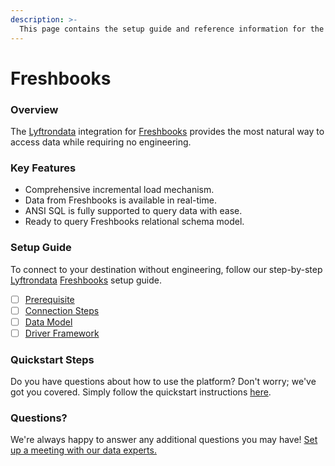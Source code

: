 ```yaml
---
description: >-
  This page contains the setup guide and reference information for the Freshbooks source connector.
---
```


# Freshbooks

### Overview

The [Lyftrondata](https://www.lyftrondata.com/) integration for [Freshbooks](None) provides the most natural way to access data while requiring no engineering.

### Key Features

* Comprehensive incremental load mechanism.
* Data from Freshbooks is available in real-time.&#x20;
* ANSI SQL is fully supported to query data with ease.
* Ready to query Freshbooks relational schema model.

### Setup Guide

To connect to your destination without engineering, follow our step-by-step [Lyftrondata](https://www.lyftrondata.com/)  [Freshbooks](None) setup guide.

* [ ] [Prerequisite](prerequisite.md)
* [ ] [Connection Steps](connection-steps.md)
* [ ] [Data Model](data-model/erd.md)
* [ ] [Driver Framework](driver-framework/)

### Quickstart Steps

Do you have questions about how to use the platform? Don't worry; we've got you covered. Simply follow the quickstart instructions [here](../README.md).

### Questions? <a href="#questions" id="questions"></a>

We're always happy to answer any additional questions you may have! [Set up a meeting with our data experts.](https://www.lyftrondata.com/book-a-meeting/)

